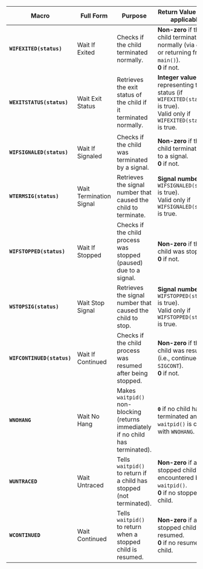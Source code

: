 | Macro                   | Full Form                | Purpose                                                                 | Return Value (when applicable)                                                                 |
|-------------------------|--------------------------|-------------------------------------------------------------------------|------------------------------------------------------------------------------------------------|
| **`WIFEXITED(status)`**  | Wait If Exited           | Checks if the child terminated normally.                               | **Non-zero** if the child terminated normally (via `exit()` or returning from `main()`).<br>**0** if not. |
| **`WEXITSTATUS(status)`**| Wait Exit Status         | Retrieves the exit status of the child if it terminated normally.      | **Integer value** representing the exit status (if `WIFEXITED(status)` is true).<br>Valid only if `WIFEXITED(status)` is true. |
| **`WIFSIGNALED(status)`**| Wait If Signaled         | Checks if the child was terminated by a signal.                        | **Non-zero** if the child terminated due to a signal.<br>**0** if not.                        |
| **`WTERMSIG(status)`**   | Wait Termination Signal  | Retrieves the signal number that caused the child to terminate.        | **Signal number** (if `WIFSIGNALED(status)` is true).<br>Valid only if `WIFSIGNALED(status)` is true. |
| **`WIFSTOPPED(status)`** | Wait If Stopped          | Checks if the child process was stopped (paused) due to a signal.      | **Non-zero** if the child was stopped.<br>**0** if not.                                         |
| **`WSTOPSIG(status)`**   | Wait Stop Signal         | Retrieves the signal number that caused the child to stop.             | **Signal number** (if `WIFSTOPPED(status)` is true).<br>Valid only if `WIFSTOPPED(status)` is true. |
| **`WIFCONTINUED(status)`**| Wait If Continued       | Checks if the child process was resumed after being stopped.           | **Non-zero** if the child was resumed (i.e., continued with `SIGCONT`).<br>**0** if not.        |
| **`WNOHANG`**            | Wait No Hang             | Makes `waitpid()` non-blocking (returns immediately if no child has terminated). | **`0`** if no child has terminated and `waitpid()` is called with `WNOHANG`. |
| **`WUNTRACED`**          | Wait Untraced            | Tells `waitpid()` to return if a child has stopped (not terminated).   | **Non-zero** if a stopped child is encountered by `waitpid()`.<br>**0** if no stopped child.   |
| **`WCONTINUED`**         | Wait Continued           | Tells `waitpid()` to return when a stopped child is resumed.           | **Non-zero** if a stopped child was resumed.<br>**0** if no resumed child.                      |

